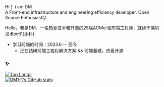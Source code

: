 Hi！  i am DM<br>
A Front-end infrastructure and engineering efficiency developer. Open Source Enthusiast😊 

Hello，我是DM，一名热爱技术和开源的25届ACMer准前端工程师，就读于深圳技术大学(本科)

- 学习前端的时间：2023.6 -- 至今<br>
  - 正在钻研前端工程化解决方案 && 前端基建，热爱开源<br>

### ✨
[![Top Langs](https://github-readme-stats.vercel.app/api/top-langs/?username=DM1-1&layout=compact&title_color=007bff&text_color=e7e7e7&icon_color=007bff&bg_color=171c28)](https://github.com/anuraghazra/github-readme-stats)
<br>
[![DM1-1's GitHub stats](https://github-readme-stats.vercel.app/api?username=DM1-1&show_icons=true&title_color=007bff&text_color=e7e7e7&icon_color=007bff&bg_color=171c28)](https://github.com/anuraghazra/github-readme-stats)
